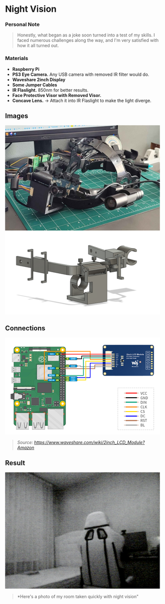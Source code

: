# Night Vision

### Personal Note

>Honestly, what began as a joke soon turned into a test of my skills. I faced numerous challenges along the way, and I'm very satisfied with how it all turned out.
>

### Materials
* **Raspberry Pi**
* **PS3 Eye Camera.** Any USB camera with removed IR filter would do.
* **Waveshare 2inch Display**
* **Some Jumper Cables**
* **IR Flaslight.** 850nm for better results.
* **Face Protective Visor with Removed Visor.**
* **Concave Lens.** -> Attach it into IR Flaslight to make the light diverge.
## Images

![NVGS](/FinalModels/img/NVGS5.png)
![NVGS](/FinalModels/img/NVGS1.png)

## Connections
![Connections](/FinalModels/img/waveshareDisplayConnections.jpg)
>*Source: https://www.waveshare.com/wiki/2inch_LCD_Module?Amazon*
>

## Result
![NVGSPIC](/FinalModels/img/vlcsnap-2024-07-23-04h54m09s093.png)
>*Here's a photo of my room taken quickly with night vision"
>
